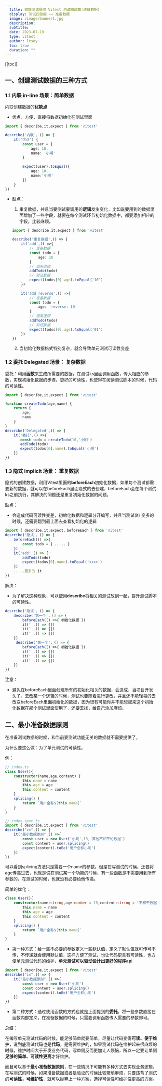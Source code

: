 ```yaml
---
  title: 前端测试框架 Vitest 测试四部曲(准备数据)
  display: 测试四部曲 —— 准备数据
  image: /image/banner1.jpg
  description: 
  subtitle: 
  date: 2023-07-10
  type: vitest
  author: lrsoy
  toc: true
  duration: ""
---
```



<DelayTeleport>

[[toc]]
</DelayTeleport>



## 一、创建测试数据的三种方式



### 1.1 内联 in-line 场景：简单数据

内联创建数据的**优缺点**

* 优点，方便，直接将数据初始化在测试里面

```ts
import { describe,it,expect } from 'vitest'

describe('内联'，() => {
    it('优点') {
        const user = {
            age: 10,
            name: '小明'
        }
        
        expect(user).toEqual({
            age: 10,
            name:'小明'
        })
    }
})
```

* 缺点： 

  1. 重复数据，并且当要测试要调用的**逻辑**发生变化，比如说要用到的数据里面增加了一些字段，就要在每个测试环节初始化数据中，都要添加相应的字段，比较麻烦。

  ```ts
  import { describe,it,expect } from 'vitest'

  describe('重复数据',() => {
      it('add',() =>{
          // 准备数据
          const todo = {
              age: 10
          }
          // 调用逻辑
          addTodo(todo)
          // 验证数据
          expect(todos[0].age).toEqual('10')
      })
      
      it('add reverse',() =>{
          // 准备数据
          const todo = {
              age: 'reverse: 10'
          }
          // 调用逻辑
          addTodo(todo)
          // 验证数据
          expect(todos[0].age).toEqual('01')
      })
  })
  ```

  2. 当初始化数据格式特别复杂，就会导致单元测试可读性变差

### 1.2 委托 Delegated 场景： 复杂数据

委托：利用**函数**来生成所需要的数据，在测试ks里面调用函数，传入相应的参数，实现初始化数据的步骤，更好的可读性，也使得在阅读测试脚本的时候，代码的可读性。

```ts
import { describe,it,expect } from 'vitest'

function createTodo(age,name) {
    return {
        age,
        name
    }
}
describe('Delegated',() => {
    it('委托',() =>{
       const todo = createTodo(10,'小明')
       addTodo(todo)
       expect(todos[0].name).toEqual('小明')
    })
})
```



### 1.3 隐式 Implicit 场景： 重复数据

隐式的创建数据，利用Vitest里面的**beforeEach**初始化数据，如果每个测试都需要新的数据，就可以在beforeEach里面隐式的去创建，beforeEach会在每个测试ks之前执行，其解决的问题还是重复初始化数据的问题。

缺点： 

* 会造成代码可读性变差，初始化数据和逻辑分开编写，并且当测试(it) 变多的时候，还需要翻到最上面去查看初始化的逻辑

```ts
import { describe,it,expect，beforeEach } from 'vitest'
describe('隐式'，() => {
    beforeEach(() =>{
        const todo = { ..... }
    })
    it('add',() => {
        addTodo(todo)
        expect(todos[0].name).toEqual('xxxx')
    })
    .....更多的 it
})
```

解决：

* 为了解决这种现象，可以使用**describe**将相关的测试放到一起，提升测试脚本的可读性。

```ts
describe('隐式'，() => {
    describe('第一个'，() => {
    	beforeEach(() =>{ 初始化数据 })
        it('',() => {})
        it('',() => {})
        it('',() => {})
    })
     describe('第一个'，() => {
        beforeEach(() =>{ 初始化数据 })
        it('',() => {})
        it('',() => {})
        it('',() => {})
    })
})
```

注意：

* 避免在beforeEach里面创建所有的初始化相关的数据，会造成，当项目开发久了，去改某一个逻辑的时候，测试也要随着进行更改，并且还不能轻易的去改变beforeEach里面初始化的数据，因为很有可能你并不能想起来这个初始化数据在那个测试里面使用了，还要去找，给自己添加麻烦。



## 二、最小准备数据原则

在准备测试数据的时候，和当前要测试功能无关的数据就不需要提供了。

为什么要这么做：为了单元测试的可读性。

例：

```ts
// index.ts
class User(){
    constructor(name,age,content) {
        this.name = name
        this.age = age
        this.content = content
    }
    splicing() {
        return `用户全称${this.name}`
    }
}

// index.spec.ts
import { describe,it,expect } from 'vitest'
describe("zx",() => {
    it("最小数据原则",() =>{
        const user = new User('小明',10,'其他不相干的数据')
        const content = user.splicing()
        expect(content).toBe('用户全称小明')
    })
})
```

可以看到splicing方法只是需要一个name的参数，但是在写测试的时候，还要将age传递过去，也就是说在测试某一个功能的时候，有一些函数是不需要用到所有参数的，在测试的时候，也就没有必要给他传递。



简单的优化：

```ts
class User(){
    constructor(name:string,age:number = 10,content:string = '不相干数据') {
        this.name = name
        this.age = age
        this.content = content
    }
    splicing() {
        return `用户全称${this.name}`
    }
}
```



* 第一种方式：给一些不必要的参数定义一些默认值，定义了默认值就可传可不传，不传递就会使用默认值，这样方便了测试，也让代码更具有可读性，也方便单元测试代码的维护，**单元测试可以驱动设计出更好的程序api**

```ts
import { describe,it,expect } from 'vitest'
describe("zx",() => {
    it("最小数据原则",() =>{
        const user = new User('小明')
        const content = user.splicing()
        expect(content).toBe('用户全称小明')
    })
})
```

* 第二种方式：通过使用函数的方式也就是上面提到的**委托**，将一些参数直接在函数内部定义，在准备数据的时候，只需要调用函数传入需要的参数即可。



总结： 

在编写单元测试代码的时候，能足够简单就要简单，尽量让代码变得**可读、便于维护**，说到底测试代码也是**代码**，是需要维护的，如果测试代码在维护起来很麻烦的时候，维护时间大于开发业务代码，写单侧反而更加让人烦恼，所以一定要让单侧**足够的简单、可读性更高**才好维护。



而且可以基于**最小准备数据原则**，在一些情况下可能有多种方式去实现业务逻辑，在写测试的时候，如果准备数据或者是验证的时候比较繁琐麻烦，只要违背了测试的**可读性，可维护性**，就可以抛弃上一种方案，选择可读性可维护性更高的方案。

